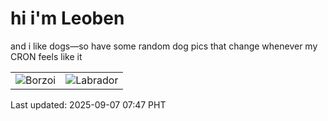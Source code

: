 # hi i'm Leoben

and i like dogs—so have some random dog pics that change whenever my CRON feels like it

|  |  |
|--------|----------|
| ![Borzoi](https://random-dog-vercel.vercel.app/api/random-borzoi?v=1757202475) | ![Labrador](https://random-dog-vercel.vercel.app/api/random-labrador?v=1757202475) |

Last updated: 2025-09-07 07:47 PHT
